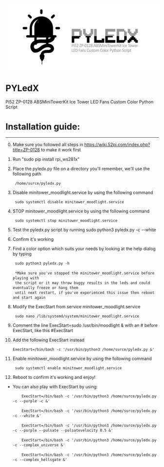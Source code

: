 ![alt text](https://github.com/SurceBeats/PYLedX/blob/main/pyledx.png?raw=true)

# PYLedX
Pi52 ZP-0128 ABSMiniTowerKit Ice Tower LED Fans Custom Color Python Script

# Installation guide:
-------------------
0.   Make sure you followed all steps in https://wiki.52pi.com/index.php?title=ZP-0128 to make it work first
1.   Run "sudo pip install rpi_ws281x"
2.   Place the pyledx.py file on a directory you'll remember, we'll use the following path

          /home/surce/pyledx.py
3.   Disable minitower_moodlight.service by using the following command
   
          sudo systemctl disable minitower_moodlight.service

4.   STOP minitower_moodlight.service by using the following command
   
          sudo systemctl stop minitower_moodlight.service

5.   Test the pyledx.py script by running sudo python3 pyledx.py -c --white
6.   Confirm it's working
7.   Find a color option which suits your needs by looking at the help dialog by typing

          sudo python3 pyledx.py -h

          *Make sure you've stopped the minitower_moodlight.service before playing with
          the script or it may throw buggy results in the leds and could eventually freeze or hang them
          until next restart, if you've experienced this issue then reboot and start again
8.   Modify the ExecStart from service minitower_moodlight.service
   
          sudo nano /lib/systemd/system/minitower_moodlight.service
9.   Comment the line ExecStart=sudo /usr/bin/moodlight & with an # before ExecStart, like this #ExecStart
10.   Add the following ExecStart instead

          ExecStart=/bin/bash -c '/usr/bin/python3 /home/surce/pyledx.py &'
11.  Enable minitower_moodlight.service by using the following command

          sudo systemctl enable minitower_moodlight.service
12.  Reboot to confirm it's working and enjoy!

* You can also play with ExecStart by using:

          ExecStart=/bin/bash -c '/usr/bin/python3 /home/surce/pyledx.py -c --purple -c &'
     
          ExecStart=/bin/bash -c '/usr/bin/python3 /home/surce/pyledx.py -c --white &'

          ExecStart=/bin/bash -c '/usr/bin/python3 /home/surce/pyledx.py -c --purple --pulsate --pulsatevelocity 0.5 &'

          ExecStart=/bin/bash -c '/usr/bin/python3 /home/surce/pyledx.py -c --complex_universe &'

          ExecStart=/bin/bash -c '/usr/bin/python3 /home/surce/pyledx.py -c --complex_hellsgate &'

